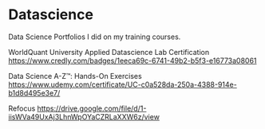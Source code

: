 # Datascience
Data Science Portfolios I did on my training courses.

WorldQuant University Applied Datascience Lab Certification
https://www.credly.com/badges/1eeca69c-6741-49b2-b5f3-e16773a08061

Data Science A-Z™: Hands-On Exercises
https://www.udemy.com/certificate/UC-c0a528da-250a-4388-914e-b1d8d495e3e7/

Refocus
https://drive.google.com/file/d/1-iisWVa49UxAj3LhnWpOYaCZRLaXXW6z/view
